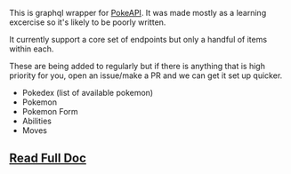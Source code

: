 This is graphql wrapper for [PokeAPI](https://pokeapi.co). It was made mostly as a learning excercise so it's likely to be poorly written.

It currently support a core set of endpoints but only a handful of items within each.

These are being added to regularly but if there is anything that is high priority for you, open an issue/make a PR and we can get it set up quicker.

* Pokedex (list of available pokemon)
* Pokemon
* Pokemon Form
* Abilities
* Moves


## [Read Full Doc](https://christienguy.github.io/pokeapi-graphql/)